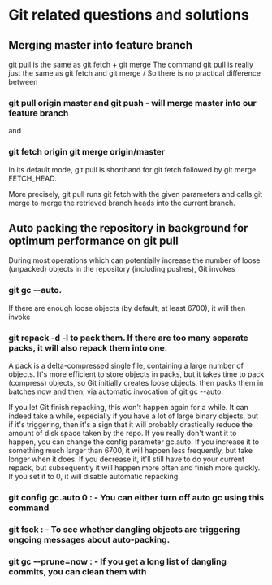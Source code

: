 # Git related questions and solutions


## Merging master into feature branch

git pull is the same as git fetch + git merge
The command git pull <remote> <branch> is really just the same as git fetch <remote> and git merge <remote>/<branch>
So there is no practical difference between
### git pull origin master and git push - will merge master into our feature branch
and
### git fetch origin git merge origin/master

In its default mode, git pull is shorthand for git fetch followed by git merge FETCH_HEAD.

More precisely, git pull runs git fetch with the given parameters and calls git merge to merge the retrieved branch heads into the current branch.


## Auto packing the repository in background for optimum performance on git pull

During most operations which can potentially increase the number of loose (unpacked) objects in the repository (including pushes), Git invokes 
### git gc --auto. 

If there are enough loose objects (by default, at least 6700), it will then invoke

### git repack -d -l to pack them. If there are too many separate packs, it will also repack them into one.

A pack is a delta-compressed single file, containing a large number of objects. It's more efficient to store objects in packs, but it takes time to pack (compress) objects, so Git initially creates loose objects, then packs them in batches now and then, via automatic invocation of git gc --auto.

If you let Git finish repacking, this won't happen again for a while. It can indeed take a while, especially if you have a lot of large binary objects, but if it's triggering, then it's a sign that it will probably drastically reduce the amount of disk space taken by the repo. If you really don't want it to happen, you can change the config parameter gc.auto. If you increase it to something much larger than 6700, it will happen less frequently, but take longer when it does. If you decrease it, it'll still have to do your current repack, but subsequently it will happen more often and finish more quickly. If you set it to 0, it will disable automatic repacking.

### git config gc.auto 0        : - You can either turn off auto gc using this command
### git fsck                    : - To see whether dangling objects are triggering ongoing messages about auto-packing.
###  git gc --prune=now         : - If you get a long list of dangling commits, you can clean them with

